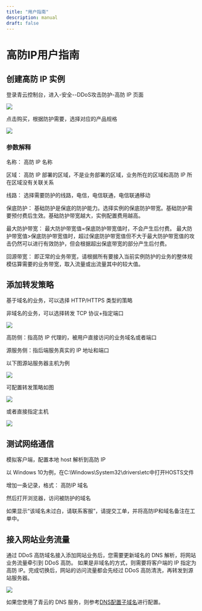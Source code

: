 ```yaml
---
title: "用户指南"
description: manual
draft: false
---
```



# 高防IP用户指南


## 创建高防 IP 实例

登录青云控制台，进入-安全--DDoS攻击防护-高防 IP 页面

![](_images/antiddos_ip1.png)

点击购买，根据防护需要，选择对应的产品规格

![](_images/antiddos_ip2.png)

### 参数解释

名称：  高防 IP 名称

区域：  高防 IP 部署的区域，不是业务部署的区域，业务所在的区域和高防 IP 所在区域没有关联关系

线路：  选择需要防护的线路，电信，电信联通，电信联通移动

保底防护：  基础防护是保底的防护能力。选择实例的保底防护带宽。基础防护需要预付费后生效。基础防护带宽越大，实例配置费用越高。

最大防护带宽：  最大防护带宽值=保底防护带宽值时，不会产生后付费。
最大防护带宽值>保底防护带宽值时，超过保底防护带宽值但不大于最大防护带宽值的攻击仍然可以进行有效防护，但会根据超出保底带宽的部分产生后付费。
    
回源带宽：  即正常的业务带宽，请根据所有要接入当前实例防护的业务的整体规模估算需要的业务带宽，取入流量或出流量其中的较大值。




## 添加转发策略

基于域名的业务，可以选择 HTTP/HTTPS 类型的策略

非域名的业务，可以选择转发 TCP 协议+指定端口

![](_images/antiddos_ip3.png)


高防侧：指高防 IP 代理的，被用户直接访问的业务域名或者端口

源服务侧：指后端服务真实的 IP 地址和端口


以下图源站服务器主机为例

![](_images/antiddos_ip4.png)

可配置转发策略如图

![](_images/antiddos_ip5.png)

或者直接指定主机

![](_images/antiddos_ip6.png)

## 测试网络通信

模拟客户端，配置本地 host 解析到高防 IP

以 Windows 10为例，在C:\Windows\System32\drivers\etc中打开HOSTS文件

增加一条记录，格式：
高防IP  域名

然后打开浏览器，访问被防护的域名


如果显示“该域名未过白，请联系客服”，请提交工单，并将高防IP和域名备注在工单中。




## 接入网站业务流量

通过 DDoS 高防域名接入添加网站业务后，您需要更新域名的 DNS 解析，将网站业务流量牵引到 DDoS 高防。
如果是非域名的方式，则需要将客户端的 IP 指定为高防 IP。完成切换后，网站的访问流量都会先经过 DDoS 高防清洗，再转发到源站服务器。

![](_images/antiddos_ip7.png)

如果您使用了青云的 DNS 服务，则参考[DNS配置子域名](https://docs.qingcloud.com/product/network/dns_rw/dns_subzone#%E9%85%8D%E7%BD%AE%E5%9F%9F%E5%90%8D%E6%9C%8D%E5%8A%A1%E5%99%A8)进行配置。

